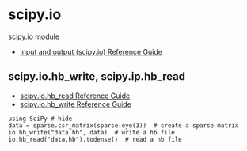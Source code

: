# scipy.io

scipy.io module

- [Input and output (scipy.io) Reference Guide](https://docs.scipy.org/doc/scipy/reference/io.html)


## scipy.io.hb_write, scipy.ip.hb_read

- [scipy\.io\.hb\_read Reference Guide](https://docs.scipy.org/doc/scipy/reference/generated/scipy.io.hb_read.html#scipy.io.hb_read)
- [scipy\.io\.hb\_write Reference Guide](https://docs.scipy.org/doc/scipy/reference/generated/scipy.io.hb_write.html#scipy.io.hb_write)

```@example
using SciPy # hide
data = sparse.csr_matrix(sparse.eye(3))  # create a sparse matrix
io.hb_write("data.hb", data)  # write a hb file
io.hb_read("data.hb").todense()  # read a hb file
```

